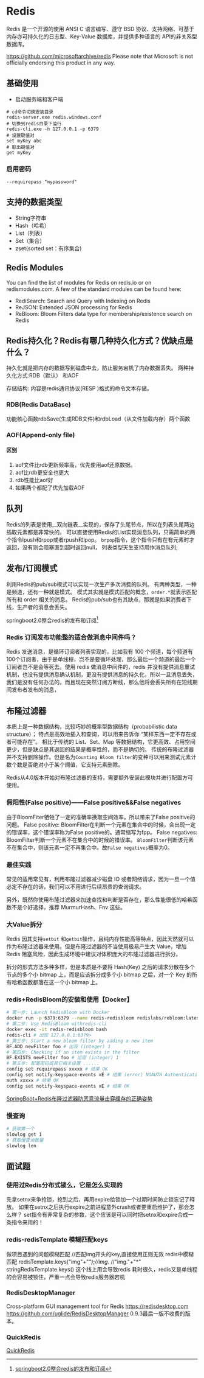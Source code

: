 # Redis
<!-- @author DHJT 2019-10-14 -->
Redis 是一个开源的使用 ANSI C 语言编写、遵守 BSD 协议、支持网络、可基于内存亦可持久化的日志型、Key-Value 数据库，并提供多种语言的 API的非关系型数据库。

https://github.com/microsoftarchive/redis
Please note that Microsoft is not officially endorsing this product in any way.

## 基础使用
- 启动服务端和客户端
``` shell
# cd命令切换安装目录
redis-server.exe redis.windows.conf
# 切换到redis目录下运行
redis-cli.exe -h 127.0.0.1 -p 6379
# 设置键值对
set myKey abc
# 取出键值对
get myKey
```

### 启用密码
`--requirepass "mypassword" `

## 支持的数据类型
- String字符串
- Hash（哈希）
- List（列表）
- Set（集合）
- zset(sorted set：有序集合)

## Redis Modules
You can find the list of modules for Redis on redis.io or on redismodules.com. A few of the standard modules can be found here:

- RediSearch: Search and Query with Indexing on Redis
- ReJSON: Extended JSON processing for Redis
- ReBloom: Bloom Filters data type for membership/existence search on Redis

## Redis持久化？Redis有哪几种持久化方式？优缺点是什么？
持久化就是把内存的数据写到磁盘中去，防止服务宕机了内存数据丢失。
两种持久化方式:RDB（默认） 和AOF

存储结构: 内容是redis通讯协议(RESP )格式的命令文本存储。

### RDB(Redis DataBase)
功能核心函数rdbSave(生成RDB文件)和rdbLoad（从文件加载内存）两个函数

### AOF(Append-only file)

#### 区别
1. aof文件比rdb更新频率高，优先使用aof还原数据。
2. aof比rdb更安全也更大
3. rdb性能比aof好
4. 如果两个都配了优先加载AOF

## 队列
Redis的列表是使用__双向链表__实现的，保存了头尾节点，所以在列表头尾两边插取元素都是非常快的。
可以直接使用Redis的List实现消息队列，只需简单的两个指令lpush和rpop或者rpush和lpop。
`brpop`指令，这个指令只有在有元素时才返回，没有则会阻塞直到超时返回null，
列表类型天生支持用作消息队列;

## 发布/订阅模式
利用Redis的pub/sub模式可以实现一次生产多次消费的队列。
有两种类型，一种是频道，还有一种就是模式。
模式其实就是模式匹配的概念，`order.*`就表示匹配所有和 order 相关的消息。
Redis的pub/sub也有其缺点，那就是如果消费者下线，生产者的消息会丢失。

springboot2.0整合redis的发布和订阅[^1]

### Redis 订阅发布功能整的适合做消息中间件吗？
Redis 发送消息，是循环订阅者列表实现的，比如我有 100 个频道，每个频道有100个订阅者，由于是单线程，岂不是要循环处理，那么最后一个频道的最后一个订阅者岂不是会等死去。使用 redis 做消息中间件的，redis 并没有提供消息重试机制，也没有提供消息确认机制，更没有提供消息的持久化，所以一旦消息丢失，我们是没有任何办法的。而且现在突然订阅方断线，那么他将会丢失所有在短线期间发布者发布的消息，

## 布隆过滤器
本质上是一种数据结构，比较巧妙的概率型数据结构（probabilistic data structure）；
特点是高效地插入和查询，可以用来告诉你 “某样东西一定不存在或者可能存在”。
相比于传统的 List、Set、Map 等数据结构，它更高效、占用空间更少，但是缺点是其返回的结果是概率性的，而不是确切的。
传统的布隆过滤器并不支持删除操作。但是名为`Counting Bloom filter`的变种可以用来测试元素计数个数是否绝对小于某个阈值，它支持元素删除。

Redis从4.0版本开始对布隆过滤器的支持，需要额外安装此模块并进行配置方可使用。

### 假阳性(False positive)——False positive&&False negatives
由于BloomFiter牺牲了一定的准确率换取空间效率。所以带来了False positive的问题。
False positive: BloomFilter在判断一个元素在集合中的时候，会出现一定的错误率，这个错误率称为False positive的。通常缩写为fpp。
False negatives: BloomFilter判断一个元素不在集合中的时候的错误率。
`BloomFilter`判断该元素不在集合中，则该元素一定不再集合中。故`False negatives`概率为0。

### 最佳实践
常见的适用常见有，利用布隆过滤器减少磁盘 IO 或者网络请求，因为一旦一个值必定不存在的话，我们可以不用进行后续昂贵的查询请求。

另外，既然你使用布隆过滤器来加速查找和判断是否存在，那么性能很低的哈希函数不是个好选择，推荐 MurmurHash、Fnv 这些。

### 大Value拆分
Redis 因其支持`setbit` 和`getbit`操作，且纯内存性能高等特点，因此天然就可以作为布隆过滤器来使用。但是布隆过滤器的不当使用极易产生大 Value，增加 Redis 阻塞风险，因此生成环境中建议对体积庞大的布隆过滤器进行拆分。

拆分的形式方法多种多样，但是本质是不要将 Hash(Key) 之后的请求分散在多个节点的多个小 bitmap 上，而是应该拆分成多个小 bitmap 之后，对一个 Key 的所有哈希函数都落在这一个小 bitmap 上。

### redis+RedisBloom的安装和使用【Docker】
```sh
# 第一步: Launch RedisBloom with Docker
docker run -p 6379:6379 --name redis-redisbloom redislabs/rebloom:latest
# 第二步: Use RedisBloom withredis-cli
docker exec -it redis-redisbloom bash
redis-cli # 出现 127.0.0.1:6379>
# 第三步: Start a new bloom filter by adding a new item
BF.ADD newFilter foo # 出现 (integer) 1
# 第四步: Checking if an item exists in the filter
BF.EXISTS newFilter foo # 出现 (integer) 1
# 第五步: 配置密码或其它相关设置 ......
config set requirepass xxxxx # 结果 OK
config set notify-keyspace-events xE # 结果 (error) NOAUTH Authentication required.
auth xxxxx # 结果 OK
config set notify-keyspace-events xE # 结果 OK
```
[SpringBoot+Redis布隆过滤器防恶意流量击穿缓存的正确姿势](https://blog.csdn.net/lifetragedy/article/details/103945885)

### 慢查询
```sh
# 获取第一个
slowlog get 1
# 获取慢查询数量
slowlog len
```

[1]: http://redisdoc.com/index.html 'Redis 命令参考'

## 面试题

### 使用过Redis分布式锁么，它是怎么实现的
先拿setnx来争抢锁，抢到之后，再用expire给锁加一个过期时间防止锁忘记了释放。
如果在setnx之后执行expire之前进程意外crash或者要重启维护了，那会怎么样？
set指令有非常复杂的参数，这个应该是可以同时把setnx和expire合成一条指令来用的！

### redis-redisTemplate 模糊匹配keys
做项目遇到的问题模糊匹配
//匹配img开头的key,直接使用正则无效
redis中模糊匹配 redisTemplate.keys("img"+"*");//img.* //"img."+"*" 
stringRedisTemplate.keys() 这个线上用会导致redis 耗时很久，redis又是单线程的会容易被锁住，严重一点会导致redis服务器宕机

### RedisDesktopManager
Cross-platform GUI management tool for Redis https://redisdesktop.com
https://github.com/uglide/RedisDesktopManager
0.9.3最后一版不收费的版本。

### QuickRedis
[QuickRedis](https://github.com/quick123official/quick_redis_blog)

[1]: https://blog.csdn.net/weixin_30301449/article/details/101239123 '在RedisTemplate中使用scan代替keys指令'

[^1]: [springboot2.0整合redis的发布和订阅](https://www.cnblogs.com/powerwu/p/11505481.html)
